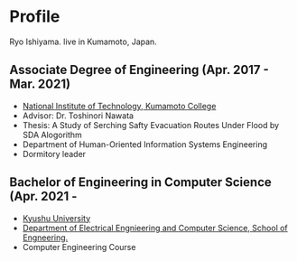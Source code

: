 <!-- # ishiyeahman.github.io -->

# Profile

Ryo Ishiyama.
live in Kumamoto, Japan.

## Associate Degree of Engineering (Apr. 2017 - Mar. 2021)
 * [National Institute of Technology, Kumamoto College](https://kumamoto-nct.ac.jp/)
 * Advisor: Dr. Toshinori Nawata
 * Thesis: A Study of Serching Safty Evacuation Routes Under Flood by SDA Alogorithm
 * Department of Human-Oriented Information Systems Engineering
 * Dormitory leader

## Bachelor of Engineering in Computer Science (Apr. 2021 - 
 * [Kyushu University](https://www.kyushu-u.ac.jp/ja/)
 * [Department of Electrical Engnieering and Computer Science, School of Engneering.](https://www.eecs.kyushu-u.ac.jp/)
 * Computer Engineering Course





